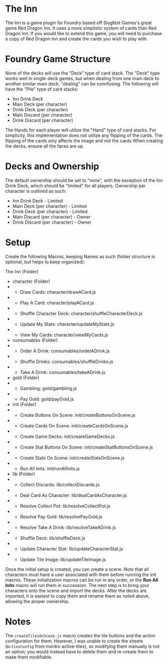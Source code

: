 # The Inn

The Inn is a game plugin for Foundry based off Slugfest Games's great game Red Dragon Inn.  It uses a more simplistic system of cards than Red Dragon Inn.  If you would like to extend this game, you will need to purchase a copy of Red Dragon Inn and create the cards you wish to play with.

# Foundry Game Structure

None of the decks will use the "Deck" type of card stack.  The "Deck" type works well in single-deck games, but when dealing from one main deck to another similar main deck, "dealing" can be connfusing.  The following will have the "Pile" type of card stacks:

- Inn Drink Deck
- Main Deck (per character)
- Drink Deck (per character)
- Main Discard (per character)
- Drink Discard (per character)

The Hands for each player will utilize the "Hand" type of card stacks.  For simplicity, this implementation does not utilize any flipping of the cards.  The flipping of the cards only affects the image and not the cards When creating the decks, ensure all the faces are up.

# Decks and Ownership

The default ownership should be set to "none", with the exception of the Inn Drink Deck, which should be "limited" for all players.  Ownership per character is outlined as such:

  - Inn Drink Deck - Limited
  - Main Deck (per character) - Limited
  - Drink Deck (per character) - Limited
  - Main Discard (per character) - Owner
  - Drink Discard (per character) - Owner

# Setup

Create the following Macros, keeping Names as such (folder structure is optional, but helps to keep organized):

   The Inn (Folder)
   - character (Folder)
   - - Draw Cards: character/drawACard.js
   - - Play A Card: character/playACard.js
   - - Shuffle Character Deck: character/shuffleCharacterDeck.js
   - - Update My Stats: character/updateMyStats.js
   - - View My Cards: character/viewMyCards.js
   - consumables (Folder)
   - - Order A Drink: consumables/orderADrink.js
   - - Shuffle Drinks: consumables/shuffleDrinks.js
   - - Take A Drink: consumables/takeADrink.js
   - gold (Folder)
   - - Gambling: gold/gambling.js
   - - Pay Gold: gold/payGold.js
   - init (Folder)
   - - Create Buttons On Scene: init/createButtonsOnScene.js
   - - Create Cards On Scene: init/createCardsOnScene.js
   - - Create Game Decks: init/createGameDecks.js
   - - Create Stat Buttons On Scene: init/createStatButtonsOnScene.js
   - - Create Stats On Scene: init/createStatsOnScene.js
   - - Run All Inits: init/runAllInits.js
   - lib (Folder)
   - - Collect Discards: lib/collectDiscards.js
   - - Deal Card As Character: lib/dealCardAsCharacter.js
   - - Resolve Collect Pot: lib/resolveCollectPot.js
   - - Resolve Pay Gold: lib/resolvePayGold.js
   - - Resolve Take A Drink: lib/resolveTakeADrink.js
   - - Shuffle Deck: lib/shuffleDeck.js
   - - Update Character Stat: lib/updateCharacterStat.js
   - - Update Tile Image: lib/updateTileImage.js

Once the initial setup is created, you can create a scene.  Note that all characters must have a user associated with them before running the init macros.  These initialization macros can be run in any order, or the **Run All Inits** macro will run them in succession.  The next step is to bring your characters onto the scene and import the decks.  After the decks are imported, it is easiest to copy them and rename them as noted above, allowing the proper ownership.

# Notes

The `createTilesOnScene.js` macro creates the tile buttons and the action configuration for them.  However, I was unable to create the sheets (`ActionConfig` from monks-active-tiles), so modifying them manually is not an option; you would instead have to delete them and re-create them to make them modifiable.
